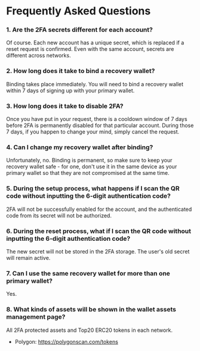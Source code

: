 # Frequently Asked Questions

### **1. Are the 2FA secrets different for each account?**

Of course. Each new account has a unique secret, which is replaced if a reset request is confirmed. Even with the same account, secrets are different across networks.

### **2. How long does it take to bind a recovery wallet?**

Binding takes place immediately. You will need to bind a recovery wallet within 7 days of signing up with your primary wallet. 

### **3. How long does it take to disable 2FA?**

Once you have put in your request, there is a cooldown window of 7 days before 2FA is permanently disabled for that particular account. During those 7 days, if you happen to change your mind, simply cancel the request.

### **4. Can I change my recovery wallet after binding?**

Unfortunately, no. Binding is permanent, so make sure to keep your recovery wallet safe - for one, don't use it in the same device as your primary wallet so that they are not compromised at the same time. 

### **5. During the setup process, what happens if I scan the QR code without inputting the 6-digit authentication code?**

2FA will not be successfully enabled for the account, and the authenticated code from its secret will not be authorized.

### **6. During the reset process, what if I scan the QR code without inputting the 6-digit authentication code?**

The new secret will not be stored in the 2FA storage. The user's old secret will remain active.

### **7. Can I use the same recovery wallet for more than one primary wallet?**

Yes.

### **8. What kinds of assets will be shown in the wallet assets management page?**

All 2FA protected assets and Top20 ERC20 tokens in each network.

- Polygon: https://polygonscan.com/tokens
